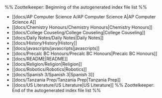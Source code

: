 %% Zoottelkeeper: Beginning of the autogenerated index file list  %%
-  [[docs/AP Computer Science A/AP Computer Science A|AP Computer Science A]]
-  [[docs/Chemistry Honours/Chemistry Honours|Chemistry Honours]]
-  [[docs/College Couseling/College Couseling|College Couseling]]
-  [[docs/Daily Notes/Daily Notes|Daily Notes]]
-  [[docs/History/History|History]]
-  [[docs/javascripts/javascripts|javascripts]]
-  [[docs/Precalc BC Honours/Precalc BC Honours|Precalc BC Honours]]
-  [[docs/README|README]]
-  [[docs/Religion/Religion|Religion]]
-  [[docs/Robotics/Robotics|Robotics]]
-  [[docs/Spanish 3/Spanish 3|Spanish 3]]
-  [[docs/Tanzania Prep/Tanzania Prep|Tanzania Prep]]
-  [[docs/US Literature/US Literature|US Literature]]
%% Zoottelkeeper: End of the autogenerated index file list  %%
